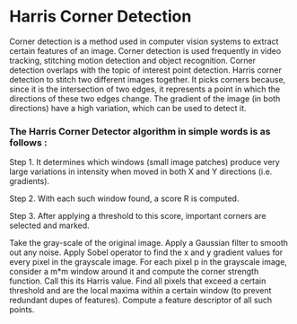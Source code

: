 # Harris Corner Detection
Corner detection is a method used in computer vision systems to extract certain features of an image. Corner detection is used frequently in video tracking, stitching motion detection and object recognition. Corner detection overlaps with the topic of interest point detection. Harris corner detection to stitch two different images together. It picks corners because, since it is the intersection of two edges, it represents a point in which the directions of these two edges change. The gradient of the image (in both directions) have a high variation, which can be used to detect it.

### The Harris Corner Detector algorithm in simple words is as follows :
Step 1. It determines which windows (small image patches) produce very large variations in intensity when moved in both X and Y directions (i.e. gradients).

Step 2. With each such window found, a score R is computed.

Step 3. After applying a threshold to this score, important corners are selected and marked.

Take the gray-scale of the original image. Apply a Gaussian filter to smooth out any noise. Apply Sobel operator to find the x and y gradient values for every pixel in the grayscale image. For each pixel p in the grayscale image, consider a m*m window around it and compute the corner strength function. Call this its Harris value. Find all pixels that exceed a certain threshold and are the local maxima within a certain window (to prevent redundant dupes of features). Compute a feature descriptor of all such points.
